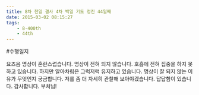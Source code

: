 ```yaml
---
title: 8차 천일 결사 4차 백일 기도 정진 44일째
date: 2015-03-02 08:15:27
tags:
    - 8-400th
    - 44th
---
```


#수행일지

요즈음 명상이 혼란스럽습니다. 명상이 전혀 되지 않습니다. 호흡에 전혀 집중을 하지 못하고 있습니다. 하지만 알아차림은 그럭저럭 유지하고 있습니다. 명상이 잘 되지 않는 이유가 무엇인지 궁금합니다. 저를 좀 더 자세히 관찰해 보아야겠습니다. 답답함이 있습니다. 감사합니다. 부처님!
